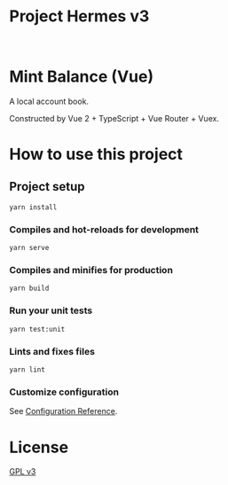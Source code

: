 # Project Hermes v3
<br>

# Mint Balance (Vue)

A local account book.

Constructed by Vue 2 + TypeScript + Vue Router + Vuex.

# How to use this project

## Project setup
```
yarn install
```

### Compiles and hot-reloads for development
```
yarn serve
```

### Compiles and minifies for production
```
yarn build
```

### Run your unit tests
```
yarn test:unit
```

### Lints and fixes files
```
yarn lint
```

### Customize configuration
See [Configuration Reference](https://cli.vuejs.org/config/).

# License
[GPL v3](http://www.gnu.org/licenses/gpl-3.0.html)